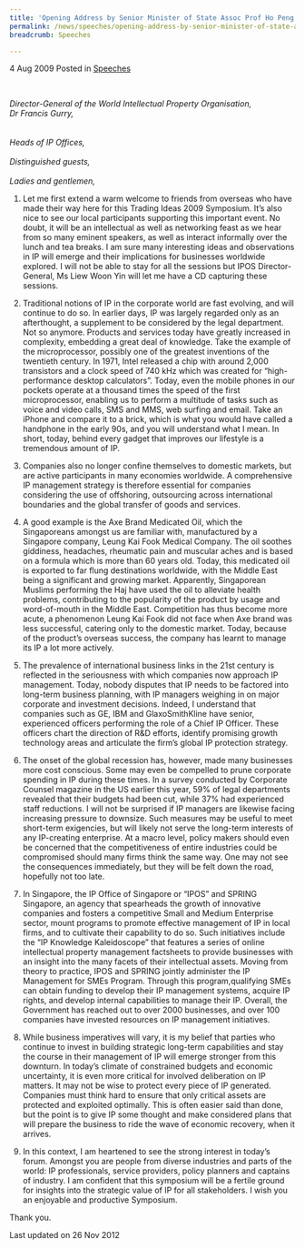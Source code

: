 ```yaml
---
title: 'Opening Address by Senior Minister of State Assoc Prof Ho Peng Kee at APEC Trading Ideas Symposium 2009'
permalink: /news/speeches/opening-address-by-senior-minister-of-state-assoc-prof-ho-peng-kee-at-apec-trading-ideas-symposium/
breadcrumb: Speeches

---
```



4 Aug 2009 Posted in [Speeches](/news/speeches)

<br>

*Director-General of the World Intellectual Property Organisation,*  
*Dr Francis Gurry,*  
<br>   
*Heads of IP Offices,*
<br>   
*Distinguished guests,*
<br>   
*Ladies and gentlemen,*


1. Let me first extend a warm welcome to friends from overseas who have made their way here for this Trading Ideas 2009 Symposium. It’s also nice to see our local participants supporting this important event. No doubt, it will be an intellectual as well as networking feast as we hear from so many eminent speakers, as well as interact informally over the lunch and tea breaks. I am sure many interesting ideas and observations in IP will emerge and their implications for businesses worldwide explored. I will not be able to stay for all the sessions but IPOS Director-General, Ms Liew Woon Yin will let me have a CD capturing these sessions.
 
2. Traditional notions of IP in the corporate world are fast evolving, and will continue to do so. In earlier days, IP was largely regarded only as an afterthought, a supplement to be considered by the legal department.   Not so anymore. Products and services today have greatly increased in complexity, embedding a great deal of knowledge. Take the example of the microprocessor, possibly one of the greatest inventions of the twentieth century. In 1971, Intel released a chip with around 2,000 transistors and a clock speed of 740 kHz which was created for “high-performance desktop calculators”. Today, even the mobile phones in our pockets operate at a thousand times the speed of the first microprocessor, enabling us to perform a multitude of tasks such as voice and video calls, SMS and MMS, web surfing and email. Take an iPhone and compare it to a brick, which is what you would have called a handphone in the early 90s, and you will understand what I mean.  In short, today, behind every gadget that improves our lifestyle is a tremendous amount of IP.
 
3. Companies also no longer confine themselves to domestic markets, but are active participants in many economies worldwide. A comprehensive IP management strategy is therefore essential for companies considering the use of offshoring, outsourcing across international boundaries and the global transfer of goods and services.    
 
4. A good example is the Axe Brand Medicated Oil, which the Singaporeans amongst us are familiar with, manufactured by a Singapore company, Leung Kai Fook Medical Company. The oil soothes giddiness, headaches, rheumatic pain and muscular aches and is based on a formula which is more than 60 years old. Today, this medicated oil is exported to far flung destinations worldwide, with the Middle East being a significant and growing market. Apparently, Singaporean Muslims performing the Haj have used the oil to alleviate health problems, contributing to the popularity of the product by usage and word-of-mouth in the Middle East. Competition has thus become more acute, a phenomenon Leung Kai Fook did not face when Axe brand was less successful, catering only to the domestic market.  Today, because of the product’s overseas success, the company has learnt to manage its IP a lot more actively. 
 
5. The prevalence of international business links in the 21st century is reflected in the seriousness with which companies now approach IP management. Today, nobody disputes that IP needs to be factored into long-term business planning, with IP managers weighing in on major corporate and investment decisions. Indeed, I understand that companies such as GE, IBM and GlaxoSmithKline have senior, experienced officers performing the role of a Chief IP Officer. These officers chart the direction of R&D efforts, identify promising growth technology areas and articulate the firm’s global IP protection strategy.
 
 
6. The onset of the global recession has, however, made many businesses more cost conscious. Some may even be compelled to prune corporate spending in IP during these times. In a survey conducted by Corporate Counsel magazine in the US earlier this year, 59% of legal departments revealed that their budgets had been cut, while 37% had experienced staff reductions. I will not be surprised if IP managers are likewise facing increasing pressure to downsize.  Such measures may be useful to meet short-term exigencies, but will likely not serve the long-term interests of any IP-creating enterprise. At a macro level, policy makers should even be concerned that the competitiveness of entire industries could be compromised should many firms think the same way. One may not see the consequences immediately, but they will be felt down the road, hopefully not too late.  
 
7. In Singapore, the IP Office of Singapore or “IPOS” and SPRING Singapore, an agency that spearheads the growth of innovative companies and fosters a competitive Small and Medium Enterprise sector, mount programs to promote effective management of IP in local firms, and to cultivate their capability to do so. Such initiatives include the “IP Knowledge Kaleidoscope” that features a series of online intellectual property management factsheets to provide businesses with an insight into the many facets of their intellectual assets.  Moving from theory to practice, IPOS and SPRING jointly administer the IP Management for SMEs Program. Through this program,qualifying SMEs can obtain funding to develop their IP management systems, acquire IP rights, and develop internal capabilities to manage their IP.  Overall, the Government has reached out to over 2000 businesses, and over 100 companies have invested resources on IP management initiatives.
 
8. While business imperatives will vary, it is my belief that parties who continue to invest in building strategic long-term capabilities and stay the course in their management of IP will emerge stronger from this downturn. In today’s climate of constrained budgets and economic uncertainty, it is even more critical for involved deliberation on IP matters.  It may not be wise to protect every piece of IP generated. Companies must think hard to ensure that only critical assets are protected and exploited optimally. This is often easier said than done, but the point is to give IP some thought and make considered plans that will prepare the business to ride the wave of economic recovery, when it arrives.
 
9. In this context, I am heartened to see the strong interest in today’s forum. Amongst you are people from diverse industries and parts of the world: IP professionals, service providers, policy planners and captains of industry. I am confident that this symposium will be a fertile ground for insights into the strategic value of IP for all stakeholders.  I wish you an enjoyable and productive Symposium.
 
Thank you. 

<p class="right-side-updated">Last updated on 26 Nov 2012</p>
